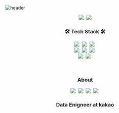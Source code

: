 ![header](https://capsule-render.vercel.app/api?type=waving&color=timeGradient&height=150&section=header&text=Park%20Ki-Bum%20:%20Polar&fontSize=50)

<p align="center">
  <img src="https://hits.seeyoufarm.com/api/count/incr/badge.svg?url=https%3A%2F%2Fgithub.com%2Fcow-coding&count_bg=%232DD5B9&title_bg=%23555555&icon=github.svg&icon_color=%23E7E7E7&title=hits&edge_flat=false"/>&nbsp;
  <img src="https://img.shields.io/github/followers/cow-coding?style=social"/>
</p>

<h3 align="center">🛠 Tech Stack 🛠</h3>
<p align="center">
<!--   <img src ="https://img.shields.io/badge/C++-00897B?&style=flat-square&logo=c%2B%2B&logoColor=white"/>&nbsp; -->
  <img src="https://img.shields.io/badge/Python-3766AB?style=flat-square&logo=Python&logoColor=white"/>&nbsp;
  <img src="https://img.shields.io/badge/Scala-DC322F?style=flat-square&logo=Scala&logoColor=white"/>&nbsp;
  <img src="https://img.shields.io/badge/Spark-E25A1C?style=flat-square&logo=ApacheSpark&logoColor=white"/>&nbsp;
<!--   <img src ="https://img.shields.io/badge/Go-00ADD8?&style=flat-square&logo=Go&logoColor=white"/>&nbsp; -->
<!--   <img src="https://img.shields.io/badge/PyTorch-EE4C2C?style=flat-square&logo=pytorch&logoColor=white"/>&nbsp; -->
<!--   <img src="https://img.shields.io/badge/TensorFlow-FF6F00?style=flat-square&logo=tensorflow&logoColor=white"/>&nbsp; -->
<!--   <img src ="https://img.shields.io/badge/NodeJS-339933?&style=flat-square&logo=node.js&logoColor=white"/>&nbsp; -->
  <br>
  <img src ="https://img.shields.io/badge/Linux-FCC624?&style=flat-square&logo=Linux&logoColor=white"/>&nbsp;
  <img src ="https://img.shields.io/badge/MySQL-4479A1?&style=flat-square&logo=MySQL&logoColor=white"/>&nbsp;
  <img src ="https://img.shields.io/badge/Docker-2496ED?&style=flat-square&logo=docker&logoColor=white"/>&nbsp;
  <br>
  <img src="https://img.shields.io/badge/Flask-000000?style=flat-square&logo=Flask&logoColor=white"/>&nbsp;
  <img src="https://img.shields.io/badge/React-61DAFB?style=flat-square&logo=React&logoColor=white"/>&nbsp;
  <br>
</p>

<br>

<h3 align="center"> About </h3>
<p align="center">
  <a href="https://cow-coding.github.io/"><img src ="http://img.shields.io/badge/-Tech%20blog-black?style=flat-square&logo=github"/></a>&nbsp;
  <a href="mailto:kbp0237@gmail.com"><img src ="https://img.shields.io/badge/Gmail-d14836?style=flat-square&logo=Gmail&logoColor=white"/></a>&nbsp;
  <a href="mailto:pgb97@naver.com"><img src ="https://img.shields.io/badge/email-03C75A?style=flat-square&logo=naver&logoColor=white"/></a>&nbsp;
<!--   <a href="https://github.com/cow-coding/CV/blob/main/CV(kor).pdf"><img src ="https://img.shields.io/badge/CV-02458D?style=flat-square&logo=apple&logoColor=white"/></a>&nbsp; -->
  <a href="https://www.linkedin.com/in/kbp0237/"><img src="https://img.shields.io/badge/LinkedIn-0A66C2?style=flat-square&logo=linkedin&logoColor=white"/></a>&nbsp;<br>
</p>

<h3 align="center"> Data Enigneer at kakao </h3>

<!--
<h3 align="center"> Now I am studying... </h3>
<p align="center">
  <a href="https://github.com/cow-coding/Coursera-MLOps-Specialization">Coursera : Machine Learning Engineering for Production(MLOps)</a>
</p>
-->

